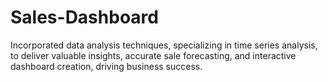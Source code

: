 # Sales-Dashboard
Incorporated data analysis techniques, specializing in time series analysis, to deliver valuable insights, accurate sale forecasting,  and interactive dashboard creation, driving business success.
